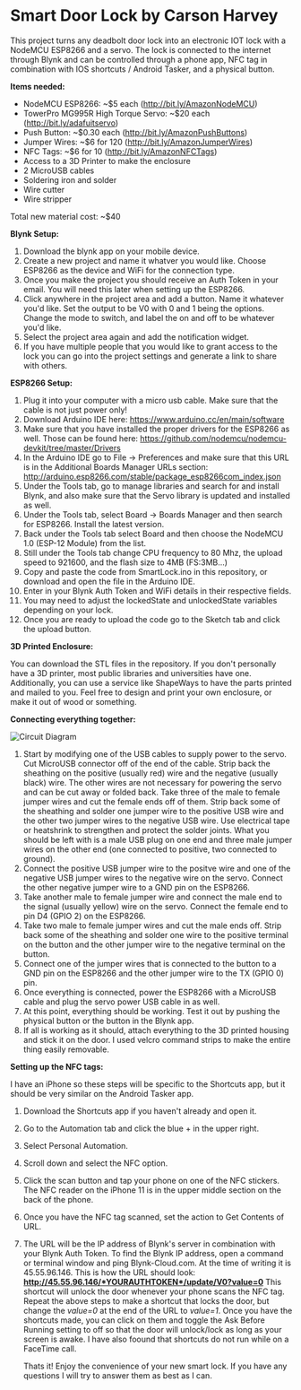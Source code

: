 # Smart Door Lock by Carson Harvey
This project turns any deadbolt door lock into an electronic IOT lock with a NodeMCU ESP8266 and a servo. The lock is connected to the internet through Blynk and can be controlled through a phone app, NFC tag in combination with IOS shortcuts / Android Tasker, and a physical button.  

**Items needed:**
  - NodeMCU ESP8266: ~$5 each (http://bit.ly/AmazonNodeMCU)
  - TowerPro MG995R High Torque Servo: ~$20 each (http://bit.ly/adafuitservo)
  - Push Button: ~$0.30 each (http://bit.ly/AmazonPushButtons)
  - Jumper Wires: ~$6 for 120 (http://bit.ly/AmazonJumperWires)
  - NFC Tags: ~$6 for 10 (http://bit.ly/AmazonNFCTags)
  - Access to a 3D Printer to make the enclosure
  - 2 MicroUSB cables
  - Soldering iron and solder
  - Wire cutter
  - Wire stripper
  
  Total new material cost: ~$40
  
  **Blynk Setup:**
   1. Download the blynk app on your mobile device.
   2. Create a new project and name it whatver you would like. Choose ESP8266 as the device and WiFi for the connection type. 
   3. Once you make the project you should receive an Auth Token in your email. You will need this later when setting up the ESP8266.
   4. Click anywhere in the project area and add a button. Name it whatever you'd like. Set the output to be V0 with 0 and 1 being the          options. Change the mode to switch, and label the on and off to be whatever you'd like.
   5. Select the project area again and add the notification widget. 
   6. If you have multiple people that you would like to grant access to the lock you can go into the project settings and generate a            link to share with others. 
    
   **ESP8266 Setup:**
   1. Plug it into your computer with a micro usb cable. Make sure that the cable is not just power only! 
   2. Download Arduino IDE here: https://www.arduino.cc/en/main/software
   3. Make sure that you have installed the proper drivers for the ESP8266 as well. Those can be found here:                                  https://github.com/nodemcu/nodemcu-devkit/tree/master/Drivers
   4. In the Arduino IDE go to File -> Preferences and make sure that this URL is in the Additional Boards Manager URLs section:              http://arduino.esp8266.com/stable/package_esp8266com_index.json
   5. Under the Tools tab, go to manage libraries and search for and install Blynk, and also make sure that the Servo library is              updated and installed as well.
   6. Under the Tools tab, select Board -> Boards Manager and then search for ESP8266. Install the latest version. 
   7. Back under the Tools tab select Board and then choose the NodeMCU 1.0 (ESP-12 Module) from the list. 
   8. Still under the Tools tab change CPU frequency to 80 Mhz, the upload speed to 921600, and the flash size to 4MB (FS:3MB...)
   9. Copy and paste the code from SmartLock.ino in this repository, or download and open the file in the Arduino IDE. 
   10. Enter in your Blynk Auth Token and WiFi details in their respective fields.
   11. You may need to adjust the lockedState and unlockedState variables depending on your lock. 
   12. Once you are ready to upload the code go to the Sketch tab and click the upload button.
   
   **3D Printed Enclosure:**
   
   You can download the STL files in the repository. If you don't personally have a 3D printer, most public libraries and universities      have one. Additionally, you can use a service like ShapeWays to have the parts printed and mailed to you. Feel free to design and        print your own enclosure, or make it out of wood or something.
   
   **Connecting everything together:**
   
   ![Circuit Diagram](https://i.ibb.co/XSDXpX3/circuit.png)
   
   1. Start by modifying one of the USB cables to supply power to the servo. Cut MicroUSB connector off of the end of the cable. Strip         back the sheathing on the positive (usually red) wire and the negative (usually black) wire. The other wires are not necessary for       powering the servo and can be cut away or folded back. Take three of the male to female jumper wires and cut the female ends off         of them. Strip back some of the sheathing and solder one jumper wire to the positive USB wire and the other two jumper wires to         the negative USB wire. Use electrical tape or heatshrink to strengthen and protect the solder joints. What you should be left with       is a male USB plug on one end and three male jumper wires on the other end (one connected to positive, two connected to ground). 
   2. Connect the positive USB jumper wire to the positve wire and one of the negative USB jumper wires to the negative wire on the           servo. Connect the other negative jumper wire to a GND pin on the ESP8266. 
   3. Take another male to female jumper wire and connect the male end to the signal (usually yellow) wire on the servo. Connect the           female end to pin D4 (GPIO 2) on the ESP8266.
   4. Take two male to female jumper wires and cut the male ends off. Strip back some of the sheathing and solder one wire to the             positive terminal on the button and the other jumper wire to the negative terminal on the button. 
   5. Connect one of the jumper wires that is connected to the button to a GND pin on the ESP8266 and the other jumper wire to the TX         (GPIO 0) pin.
   6. Once everything is connected, power the ESP8266 with a MicroUSB cable and plug the servo power USB cable in as well. 
   7. At this point, everything should be working. Test it out by pushing the physical button or the button in the Blynk app. 
   8. If all is working as it should, attach everything to the 3D printed housing and stick it on the door. I used velcro command strips       to make the entire thing easily removable. 
   
   **Setting up the NFC tags:**

   I have an iPhone so these steps will be specific to the Shortcuts app, but it should be very similar on the Android Tasker app. 
   
   1. Download the Shortcuts app if you haven't already and open it.
   2. Go to the Automation tab and click the blue + in the upper right. 
   3. Select Personal Automation.
   4. Scroll down and select the NFC option.
   5. Click the scan button and tap your phone on one of the NFC stickers. The NFC reader on the iPhone 11 is in the upper middle             section on the back of the phone.
   6. Once you have the NFC tag scanned, set the action to Get Contents of URL.
   7. The URL will be the IP address of Blynk's server in combination with your Blynk Auth Token. To find the Blynk IP address, open a         command or terminal window and ping Blynk-Cloud.com. At the time of writing it is 45.55.96.146. This is how the URL should look:
      **http://45.55.96.146/*YOURAUTHTOKEN*/update/V0?value=0**
      This shortcut will unlock the door whenever your phone scans the NFC tag. Repeat the above steps to make a shortcut that locks the       door, but change the *value=0* at the end of the URL to *value=1*. Once you have the shortcuts made, you can click on them and           toggle the Ask Before Running setting to off so that the door will unlock/lock as long as your screen is awake. I have also foound       that shortcuts do not run while on a FaceTime call. 
      
      
      
      
      Thats it! Enjoy the convenience of your new smart lock. If you have any questions I will try to answer them as best as I can. 
  
    
    
  
  
